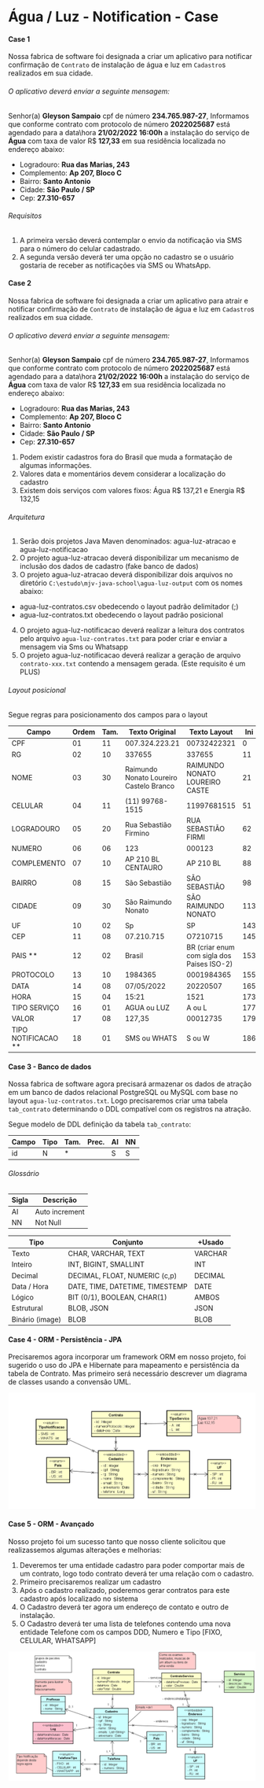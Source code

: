 # Água / Luz - Notification - Case

#### Case 1
Nossa fabrica de software foi designada a criar um aplicativo para notificar confirmação de `Contrato` de instalação de água e luz em `Cadastro`s realizados em sua cidade.

###### O aplicativo deverá enviar a seguinte mensagem:

Senhor(a) **Gleyson Sampaio** cpf de número **234.765.987-27**, 
Informamos que conforme contrato com protocolo de número **2022025687** está agendado para a data\hora **21/02/2022** **16:00h** a instalação do serviço de **Água** com taxa de valor R$ **127,33** em sua residência localizada no endereço abaixo:

- Logradouro: **Rua das Marias, 243**
- Complemento: **Ap 207, Bloco C**
- Bairro: **Santo Antonio**
- Cidade: **São Paulo / SP**
- Cep: **27.310-657**

###### Requisitos
1. A primeira versão deverá contemplar o envio da notificação via
SMS para o número do celular cadastrado.
2. A segunda versão deverá ter uma opção no cadastro se o usuário gostaria de receber as notificações via SMS ou WhatsApp.

#### Case 2

Nossa fabrica de software foi designada a criar um aplicativo para atrair e notificar confirmação de `Contrato` de instalação de água e luz em `Cadastro`s realizados em sua cidade.

###### O aplicativo deverá enviar a seguinte mensagem:

Senhor(a) **Gleyson Sampaio** cpf de número **234.765.987-27**,
Informamos que conforme contrato com protocolo de número **2022025687** está agendado para a data\hora **21/02/2022** **16:00h** a instalação do serviço de **Água** com taxa de valor R$ **127,33** em sua residência localizada no endereço abaixo:

- Logradouro: **Rua das Marias, 243**
- Complemento: **Ap 207, Bloco C**
- Bairro: **Santo Antonio**
- Cidade: **São Paulo / SP**
- Cep: **27.310-657**

1. Podem existir cadastros fora do Brasil que muda a formatação de algumas informações.
2. Valores data e momentários devem considerar a localização do cadastro
3. Existem dois serviços com valores fixos: Água R$ 137,21 e Energia R$ 132,15

###### Arquitetura

1. Serão dois projetos Java Maven denominados: agua-luz-atracao e agua-luz-notificacao
2. O projeto agua-luz-atracao deverá disponibilizar um mecanismo de inclusão dos dados de cadastro (fake banco de dados)
3. O projeto agua-luz-atracao deverá disponibilizar dois arquivos no diretório `C:\estudo\mjv-java-school\agua-luz-output` com os nomes abaixo:
  - agua-luz-contratos.csv obedecendo o layout padrão delimitador (;) 
  - agua-luz-contratos.txt obedecendo o layout padrão posicional
4. O projeto agua-luz-notificacao deverá realizar a leitura dos contratos pelo arquivo `agua-luz-contratos.txt` para poder criar e enviar a mensagem via Sms ou Whatsapp
5. O projeto agua-luz-notificacao deverá realizar a geração de arquivo `contrato-xxx.txt` contendo a mensagem gerada. (Este requisito é um PLUS)

###### Layout posicional

Segue regras para posicionamento dos campos para o layout

| Campo  | Ordem |Tam.|Texto Original|Texto Layout   | Ini | Fim |
| ------ | ----- |--- | ------------ | ------------- | --- | --- |
| CPF | 01 |11 | 007.324.223.21 | 00732422321 | 0 | 11
| RG | 02 |10 | 337655 | 337655 | 11 | 21
| NOME | 03 |30 | Raimundo Nonato Loureiro Castelo Branco | RAIMUNDO NONATO LOUREIRO CASTE | 21 | 51
| CELULAR | 04 |11 | (11) 99768-1515 | 11997681515 | 51 | 62
| LOGRADOURO | 05 |20 | Rua Sebastião Firmino| RUA SEBASTIÃO FIRMI | 62 | 82
| NUMERO | 06 |06 | 123| 000123 | 82 | 88
| COMPLEMENTO | 07 |10 | AP 210 BL CENTAURO| AP 210 BL | 88 | 98
| BAIRRO | 08 |15 | São Sebastião| SÃO SEBASTIÃO | 98 | 113
| CIDADE | 09 |30 | São Raimundo Nonato| SÃO RAIMUNDO NONATO           | 113 | 143 
| UF | 10 |02 | Sp| SP| 143 | 145
| CEP | 11 |08 | 07.210.715 | O7210715 | 145 | 153
| PAIS ** | 12 |02 | Brasil | BR (criar enum com sigla dos Paises ISO-2) |  153 | 155
| PROTOCOLO | 13 |10 | 1984365 | 0001984365 | 155 | 165
| DATA | 14 |08 | 07/05/2022 | 20220507 | 165 | 173
| HORA | 15 |04 | 15:21 | 1521 | 173 | 177
| TIPO SERVIÇO | 16 |01 | AGUA ou LUZ | A ou L | 177 | 179
| VALOR | 17 |08 | 127,35 | 00012735 | 179 | 186
| TIPO NOTIFICACAO ** | 18 |01 | SMS ou WHATS | S ou W | 186 | 187

#### Case 3 - Banco de dados

Nossa fabrica de software agora precisará armazenar os dados de atração em um banco de dados relacional PostgreSQL ou MySQL com base no layout `agua-luz-contratos.txt`. Logo precisaremos criar uma tabela `tab_contrato` determinando o DDL compatível com os registros na atração.

Segue modelo de DDL definição da tabela `tab_contrato`:

| Campo  | Tipo  | Tam. | Prec.| AI | NN |
| ------ | ----- | ---- | ---- | -- | -- |
| id | N |* | | S |S


###### Glossário

| Sigla | Descrição |
| ----- | --------- | 
| AI    | Auto increment|
| NN    | Not Null|

| Tipo | Conjunto | +Usado  |
| ---- | -------- | ------- |  
| Texto         | CHAR, VARCHAR, TEXT| VARCHAR |
| Inteiro       | INT, BIGINT, SMALLINT| INT |
| Decimal       | DECIMAL, FLOAT, NUMERIC (c,p)| DECIMAL |
| Data / Hora   | DATE, TIME, DATETIME, TIMESTEMP| DATE |
| Lógico        | BIT (0/1), BOOLEAN, CHAR(1)| AMBOS |
| Estrutural    | BLOB, JSON| JSON |
| Binário (image) | BLOB | BLOB |

#### Case 4 - ORM - Persistência - JPA

Precisaremos agora incorporar um framework ORM em nosso projeto, foi sugerido o uso do JPA e Hibernate para mapeamento e persistência da tabela de Contrato. Mas primeiro será necessário descrever um diagrama de classes usando a convensão UML.

![Modelo Simples](https://github.com/digytal-code/java-school/blob/main/exercicios/03%20-%20agua-luz-atracao-notificacao/simple-model.png)

#### Case 5 - ORM - Avançado

Nosso projeto foi um sucesso tanto que nosso cliente solicitou que realizassemos algumas alterações e melhorias:
1. Deveremos ter uma entidade cadastro para poder comportar mais de um contrato, logo todo contrato deverá ter uma relação com o cadastro.
2. Primeiro precisaremos realizar um cadastro
3. Após o cadastro realizado, poderemos gerar contratos para este cadastro após localizado no sistema
4. O Cadastro deverá ter agora um endereço de contato e outro de instalação.
5. O Cadastro deverá ter uma lista de telefones contendo uma nova entidade Telefone com os campos DDD, Numero e Tipo [FIXO, CELULAR, WHATSAPP]

![Modelo Completo](https://github.com/digytal-code/java-school/blob/main/exercicios/03%20-%20agua-luz-atracao-notificacao/model-final.png)






